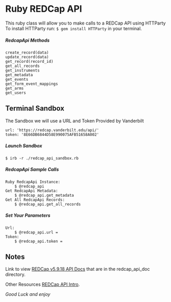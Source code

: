 # Ruby REDCap API
This ruby class will allow you to make calls to a REDCap API using HTTParty
To install HTTParty run: `$ gem install HTTParty` in your terminal.

##### RedcapApi Methods

    create_record(data)
    update_record(data)
    get_record(record_id)
    get_all_records
    get_instruments
    get_metadata
    get_events
    get_form_event_mappings
    get_arms
    get_users

## Terminal Sandbox
The Sandbox we will use a URL and Token Provided by Vanderbilt

    url: 'https://redcap.vanderbilt.edu/api/'
    token: '8E66DB6844D58E990075AFB51658A002'

##### Launch Sandbox
    $ irb -r ./redcap_api_sandbox.rb

##### RedcapApi Sample Calls
    Ruby RedcapApi Instance: 
        $ @redcap_api
    Get RedcapApi Metadata: 
        $ @redcap_api.get_metadata
    Get All RedcapApi Records: 
        $ @redcap_api.get_all_records

##### Set Your Parameters
    Url: 
        $ @redcap_api.url =
    Token: 
        $ @redcap_api.token =

## Notes
Link to view [REDCap v5.9.18 API Docs](https://rawgit.com/ChetCorey/REDCapRubyApi/master/redcap_api_doc/redcap_v5.9.18.html) that are in the redcap_api_doc directory.

Other Resources [REDCap API Intro](http://sburns.org/2013/07/22/intro-to-redcap-api.html).

*Good Luck and enjoy*
